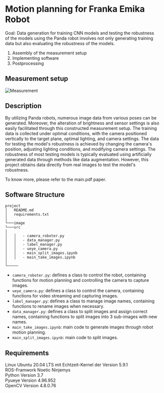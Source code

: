 # Motion planning for Franka Emika Robot 

Goal: Data generation for training CNN models and testing the robustness of the models using the Panda robot involves not only generating training data but also evaluating the robustness of the models.

1. Assembly of the measurement setup
2. Implementing software
3. Postprocessing

## Measurement setup

![Measurement](https://github.com/Shaoxiang2021/PandaRobot-motion-planning/assets/88537773/f50d6534-fd88-4a73-b78c-f59e2c959470)

## Description

By utilizing Panda robots, numerous image data from various poses can be generated. Moreover, the alteration of brightness and sensor settings is also easily facilitated through this constructed measurement setup. The training data is collected under optimal conditions, with the camera positioned vertically to the target plane, optimal lighting, and camera settings. The data for testing the model's robustness is achieved by changing the camera's position, adjusting lighting conditions, and modifying camera settings. The robustness of most testing models is typically evaluated using artificially generated data through methods like data augmentation. However, this project obtains data directly from real images to test the model's robustness.

To know more, please refer to the main.pdf paper.

## Software Structure

```
project
│   README.md
│   requirements.txt
│
└───image
└───src
│   
│   │   - camera_roboter.py  
│   │   - data_manager.py  
│   │   - label_manager.py 
│   │   - ueye_camera.py 
│   │   - main_split_images.ipynb
│   │   - main_take_images.ipynb 
│   
└─────
```

- `camera_roboter.py`: defines a class to control the robot, containing functions for motion planning and controlling the camera to capture images. <br /> 
- `ueye_camera.py`: defines a class to control the camera, containing functions for video streaming and capturing images. <br /> 
- `label_manager.py`: defines a class to manage image names, containing functions to rename images when necessary. <br /> 
- `data_manager.py`: defines a class to split images and assign correct names, containing functions to split images into 3 sub-images with new names. <br /> 
- `main_take_images.ipynb`: main code to generate images through robot motion planning. <br /> 
- `main_split_images.ipynb`: main code to split images.

## Requirements

Linux Ubuntu 20.04 LTS mit Echtzeit-Kernel der Version 5.9.1  
ROS-Framwork Noetic Ninjemys  
Python Version 3.7  
Pyueye Version 4.96.952  
OpenCV Version 4.8.0.76  

## 
